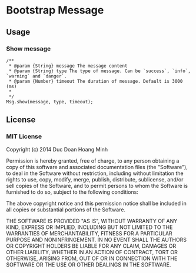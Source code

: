 Bootstrap Message
========================

Usage
-----
### Show message
```
/**
 * @param {String} message The message content
 * @param {String} type The type of message. Can be `success`, `info`, `warning` and `danger`.
 * @param {Number} timeout The duration of message. Default is 3000 (ms)
 *
 */
Msg.show(message, type, timeout);
```

License
-----
### MIT License

Copyright (c) 2014 Duc Doan Hoang Minh

Permission is hereby granted, free of charge, to any person obtaining a copy of this software and associated documentation files (the "Software"), to deal in the Software without restriction, including without limitation the rights to use, copy, modify, merge, publish, distribute, sublicense, and/or sell copies of the Software, and to permit persons to whom the Software is furnished to do so, subject to the following conditions:

The above copyright notice and this permission notice shall be included in all copies or substantial portions of the Software.

THE SOFTWARE IS PROVIDED "AS IS", WITHOUT WARRANTY OF ANY KIND, EXPRESS OR IMPLIED, INCLUDING BUT NOT LIMITED TO THE WARRANTIES OF MERCHANTABILITY, FITNESS FOR A PARTICULAR PURPOSE AND NONINFRINGEMENT. IN NO EVENT SHALL THE AUTHORS OR COPYRIGHT HOLDERS BE LIABLE FOR ANY CLAIM, DAMAGES OR OTHER LIABILITY, WHETHER IN AN ACTION OF CONTRACT, TORT OR OTHERWISE, ARISING FROM, OUT OF OR IN CONNECTION WITH THE SOFTWARE OR THE USE OR OTHER DEALINGS IN THE SOFTWARE.
